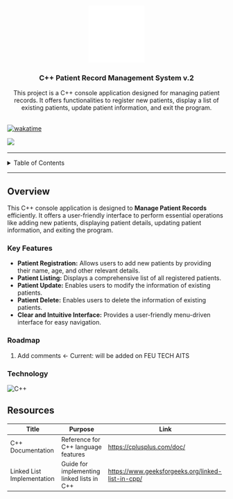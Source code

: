 <a name="readme-top"></a>

<br/>
<br/>

<div align="center">
  <a href="https://github.com/zyx-0314/">
    <img src="./assets/nyebe_logo_wt_250px.png" alt="Nyebe" width="130" height="130">
  </a>
  <h3 align="center">C++ Patient Record Management System v.2</h3>
</div>

<div align="center">
  This project is a C++ console application designed for managing patient records. It offers functionalities to register new patients, display a list of existing patients, update patient information, and exit the program.
</div>

<br/>

[![wakatime](https://wakatime.com/badge/user/018dd99a-4985-4f98-8216-6ca6fe2ce0f8/project/259a1016-852e-4df4-89c5-6bd5b53cc594.svg)](https://wakatime.com/badge/user/018dd99a-4985-4f98-8216-6ca6fe2ce0f8/project/259a1016-852e-4df4-89c5-6bd5b53cc594)

![](https://visit-counter.vercel.app/counter.png?page=zyx-0314/DSA-Patient-Record-Management-System-v.2)

---

<details>
  <summary>Table of Contents</summary>
  <ol>
    <li>
      <a href="#overview">Overview</a>
      <ol>
        <li><a href="#key-features">Key Features</a></li>
        <li><a href="#technology">Technology</a></li>
      </ol>
    </li>
    <li><a href="#roadmap">Roadmap</a></li>
    <li><a href="#resources">Resources</a></li>
  </ol>
</details>

---

## Overview

This C++ console application is designed to **Manage Patient Records** efficiently. It offers a user-friendly interface to perform essential operations like adding new patients, displaying patient details, updating patient information, and exiting the program.

### Key Features

- **Patient Registration:** Allows users to add new patients by providing their name, age, and other relevant details.
- **Patient Listing:** Displays a comprehensive list of all registered patients.
- **Patient Update:** Enables users to modify the information of existing patients.
- **Patient Delete:** Enables users to delete the information of existing patients.
- **Clear and Intuitive Interface:** Provides a user-friendly menu-driven interface for easy navigation.

### Roadmap
1. Add comments <- Current: will be added on FEU TECH AITS

### Technology

![C++](https://img.shields.io/badge/C++-00599C?style=for-the-badge&logo=c%2B%2B&logoColor=white)

## Resources

| Title                      | Purpose                                       | Link                                        |
|----------------------------|-----------------------------------------------|---------------------------------------------|
| C++ Documentation          | Reference for C++ language features           | https://cplusplus.com/doc/                  |
| Linked List Implementation | Guide for implementing linked lists in C++     | https://www.geeksforgeeks.org/linked-list-in-cpp/ |

